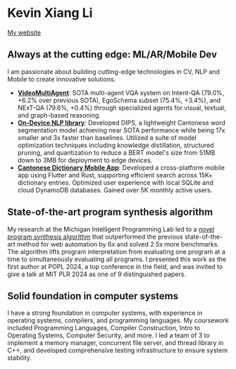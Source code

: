 # Kevin Xiang Li
[My website](https://kevinx.li/)

## Always at the cutting edge: ML/AR/Mobile Dev
I am passionate about building cutting-edge technologies in CV, NLP and Mobile to create innovative solutions.
- **[VideoMultiAgent](https://github.com/PanasonicConnect/VideoMultiAgents)**: SOTA multi-agent VQA system on Intent-QA (79.0%, +6.2% over previous SOTA), EgoSchema subset (75.4%, +3.4%), and NExT-QA (79.6%, +0.4%) through specialized agents for visual, textual, and graph-based reasoning.
- **[On-Device NLP library](https://kevinx.li/projects/dips)**: Developed DIPS, a lightweight Cantonese word segmentation model achieving near SOTA performance while being 17x smaller and 3x faster than baselines. Utilized a suite of model optimization techniques including knowledge distillation, structured pruning, and quantization to reduce a BERT model's size from 51MB down to 3MB for deployment to edge devices.
- **[Cantonese Dictionary Mobile App](https://kevinx.li/projects/wordshk)**: Developed a cross-platform mobile app using Flutter and Rust, supporting efficient search across 15K+ dictionary entries. Optimized user experience with local SQLite and cloud DynamoDB databases. Gained over 5K monthly active users.

## State-of-the-art program synthesis algorithm
My research at the Michigan Intelligent Programming Lab led to a [novel program synthesis algorithm](https://arxiv.org/abs/2311.03705) that outperformed the previous state-of-the-art method for web automation by 6x and solved 2.5x more benchmarks. The algorithm lifts program interpretation from evaluating one program at a time to simultaneously evaluating all programs. I presented this work as the first author at POPL 2024, a top conference in the field, and was invited to give a talk at MIT PLR 2024 as one of 9 distinguished papers.

## Solid foundation in computer systems
I have a strong foundation in computer systems, with experience in operating systems, compilers, and programming languages. My coursework included Programming Languages, Compiler Construction, Intro to Operating Systems, Computer Security, and more. I led a team of 3 to implement a memory manager, concurrent file server, and thread library in C++, and developed comprehensive testing infrastructure to ensure system stability.
